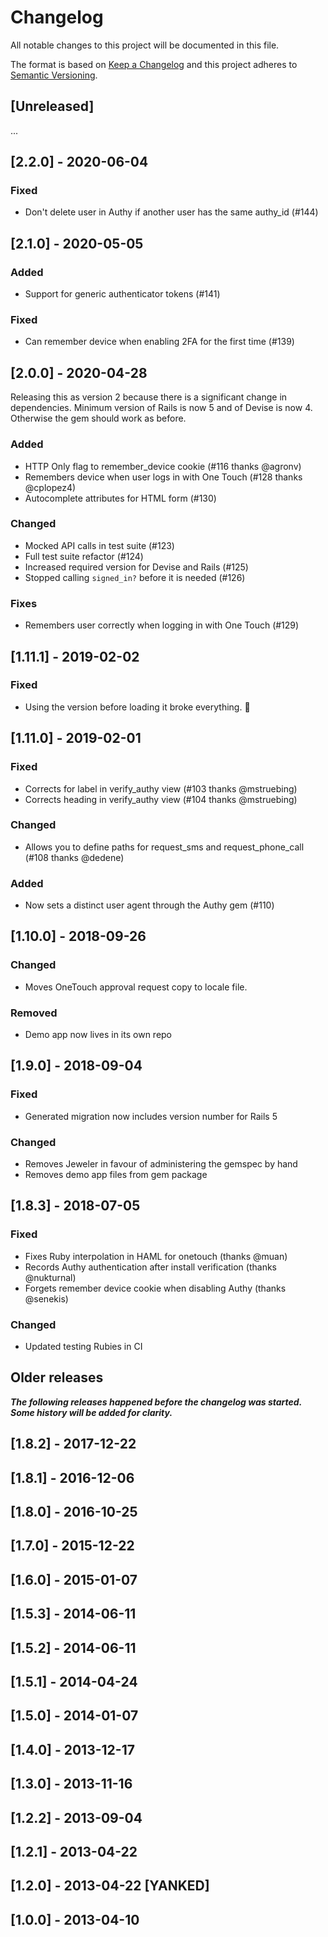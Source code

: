 # Changelog

All notable changes to this project will be documented in this file.

The format is based on [Keep a Changelog](http://keepachangelog.com/en/1.0.0/)
and this project adheres to [Semantic Versioning](http://semver.org/spec/v2.0.0.html).

## [Unreleased]

...

## [2.2.0] - 2020-06-04

### Fixed

- Don't delete user in Authy if another user has the same authy_id (#144)

## [2.1.0] - 2020-05-05

### Added

- Support for generic authenticator tokens (#141)

### Fixed

- Can remember device when enabling 2FA for the first time (#139)

## [2.0.0] - 2020-04-28

Releasing this as version 2 because there is a significant change in dependencies. Minimum version of Rails is now 5 and of Devise is now 4. Otherwise the gem should work as before.

### Added

- HTTP Only flag to remember_device cookie (#116 thanks @agronv)
- Remembers device when user logs in with One Touch (#128 thanks @cplopez4)
- Autocomplete attributes for HTML form (#130)

### Changed

- Mocked API calls in test suite (#123)
- Full test suite refactor (#124)
- Increased required version for Devise and Rails (#125)
- Stopped calling `signed_in?` before it is needed (#126)

### Fixes

- Remembers user correctly when logging in with One Touch (#129)

## [1.11.1] - 2019-02-02

### Fixed

- Using the version before loading it broke everything. :facepalm:

## [1.11.0] - 2019-02-01

### Fixed

- Corrects for label in verify_authy view (#103 thanks @mstruebing)
- Corrects heading in verify_authy view (#104 thanks @mstruebing)

### Changed

- Allows you to define paths for request_sms and request_phone_call (#108 thanks @dedene)

### Added

- Now sets a distinct user agent through the Authy gem (#110)

## [1.10.0] - 2018-09-26

### Changed

- Moves OneTouch approval request copy to locale file.

### Removed

- Demo app now lives in its own repo

## [1.9.0] - 2018-09-04

### Fixed

- Generated migration now includes version number for Rails 5

### Changed

- Removes Jeweler in favour of administering the gemspec by hand
- Removes demo app files from gem package

## [1.8.3] - 2018-07-05

### Fixed

- Fixes Ruby interpolation in HAML for onetouch (thanks @muan)
- Records Authy authentication after install verification (thanks @nukturnal)
- Forgets remember device cookie when disabling Authy (thanks @senekis)

### Changed

- Updated testing Rubies in CI

## Older releases

**_The following releases happened before the changelog was started. Some history will be added for clarity._**

## [1.8.2] - 2017-12-22

## [1.8.1] - 2016-12-06

## [1.8.0] - 2016-10-25

## [1.7.0] - 2015-12-22

## [1.6.0] - 2015-01-07

## [1.5.3] - 2014-06-11

## [1.5.2] - 2014-06-11

## [1.5.1] - 2014-04-24

## [1.5.0] - 2014-01-07

## [1.4.0] - 2013-12-17

## [1.3.0] - 2013-11-16

## [1.2.2] - 2013-09-04

## [1.2.1] - 2013-04-22

## [1.2.0] - 2013-04-22 [YANKED]

## [1.0.0] - 2013-04-10
